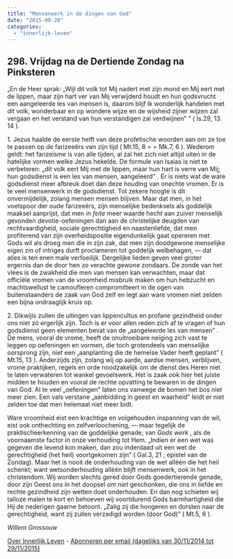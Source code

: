 ```yaml
---
title: "Mensenwerk in de dingen van God"
date: "2015-08-28"
categories: 
  - "innerlijk-leven"
---
```


## 298\. Vrijdag na de Dertiende Zondag na Pinksteren

„En de Heer sprak: „Wijl dit volk tot Mij nadert met zijn mond en Mij eert met de lippen, maar zijn hart ver van Mij verwijderd houdt en hun godsvrucht een aangeleerde les van mensen is, daarom blijf Ik wonderlijk handelen met dit volk, wonderbaar en op wondere wijze en de wijsheid zijner wijzen zal vergaan en het verstand van hun verstandigen zal verdwijnen” ” ( Is.29, 13. 14 ).

1\. Jezus haalde de eerste helft van deze profetische woorden aan om ze toe te passen op de farizeeërs van zijn tijd ( Mt.15, 8 \= = Mk.7, 6 ). Wederom geldt: het farizeïsme is van alle tijden, al zal het zich niet altijd uiten in de hatelijke vormen welke Jezus hekelde. De formule van Isaias is niet te verbeteren: „dit volk eert Mij met de lippen, maar hun hart is verre van Mij; hun godsdienst is een les van mensen, aangeleerd” . Er is niets wat de ware godsdienst meer afbreuk doet dan deze houding van onechte vromen. Er is te veel mensenwerk in de godsdienst. Tot zekere hoogte is dit onvermijdelijk, zolang mensen mensen blijven. Maar dat men, in het voetspoor der oude farizeeërs, zijn menselijke bedenksels als goddelijk maaksel aanprijst, dat men _in feite_ meer waarde hecht aan zuiver menselijk gevonden devotie-oefeningen dan aan de christelijke deugden van rechtvaardigheid, sociale gerechtigheid en naastenliefde, dat men profiterend van zijn overheidspositie eigendunkelijk gaat opereren met Gods wil als droeg men die in zijn zak, dat men zijn doodgewone menselijke eigen zin of intriges durft proclameren tot goddelijk welbehagen, — dat alles is ten enen male verfoeilijk. Dergelijke lieden geven veel groter ergernis dan de door hen zo verachte gewone zondaars. De zonde van het vlees is de zwakheid die men van mensen kan verwachten, maar dat officiële vromen van de vroomheid misbruik maken om hun hebzucht en machtswellust te camoufleren compromitteert in de ogen van buitenstaanders de zaak van God zelf en legt aan ware vromen niet zelden een bijna ondraaglijk kruis op.

2\. Dikwijls zullen de uitingen van lippencultus en profane gezindheid onder ons niet zó ergerlijk zijn. Toch is er voor allen reden zich af te vragen of hun godsdienst geen elementen bevat van de „aangeleerde les van mensen” . De mens, vooral de vrome, heeft de onuitroeibare neiging zich vast te leggen op oefeningen en vormen, die toch grotendeels van menselijke oorsprong zijn, niet een „aanplanting die de hemelse Vader heeft geplant” ( Mt.15, 13 ). Anderzijds zijn, zolang wij op aarde, aardse mensen, verblijven, vrome praktijken, regels en orde noodzakelijk om de dienst des Heren niet te laten verwateren tot wankel gevoelswerk. Het is zaak ook hier het juiste midden te houden en vooral de rechte opvatting te bewaren in de dingen van God. Al te veel „oefeningen” laten ons vanwege de bomen het bos niet meer zien. Een vals verstane „aanbidding in geest en waarheid” leidt er niet zelden toe dat men helemaal niet meer bidt.

Ware vroomheid eist een krachtige en volgehouden inspanning van de wil, eist ook onthechting en zelfverloochening, — maar tegelijk de praktischeerkenning van de goddelijke genade, van _Gods werk_ , als de voornaamste factor in onze verhouding tot Hem. „Indien er een wet was gegeven die levend kon maken, dan zou inderdaad uit een wet de gerechtigheid (het heil) voortgekomen zijn” ( Gal.3, 21 ; epistel van de Zondag). Maar het is nooit de onderhouding van de wet alléén die het heil schenkt; want wetsonderhouding alléén blijft mensenwerk, ook in het christendom. Wij worden slechts gered door Gods goedertierende genade, door zijn Geest ons in het doopsel _om niet_ geschonken, die ons in liefde en rechte gezindheid zijn wetten doet onderhouden. En dan nog schieten wij talloze malen te kort en behoeven wij voortdurend Gods barmhartigheid die Hij de nederigen gaarne betoont. „Zalig zij die hongeren en dorsten naar de gerechtigheid, want zij zullen verzadigd worden (door God)” ( Mt.5, 6 ).

_Willem Grossouw_

[Over Innerlijk Leven](/blog/een-jaar-lang-innerlijk-leven-op-geloven-leren/) - [Abonneren per email (dagelijks van 30/11/2014 tot 29/11/2015)](http://eepurl.com/9P3DT)
